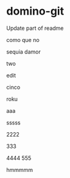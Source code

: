 # domino-git

Update part of readme

como que no

sequia damor

two

edit

cinco

roku

aaa


sssss

2222

333

4444
555

hmmmmm